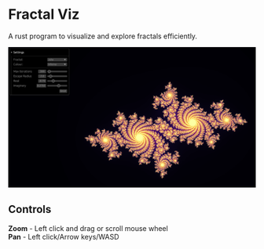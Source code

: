 # Fractal Viz
A rust program to visualize and explore fractals efficiently.

![alt text](assets/julia.png?raw=true "Title")

## Controls
**Zoom** - Left click and drag or scroll mouse wheel  
**Pan** - Left click/Arrow keys/WASD
